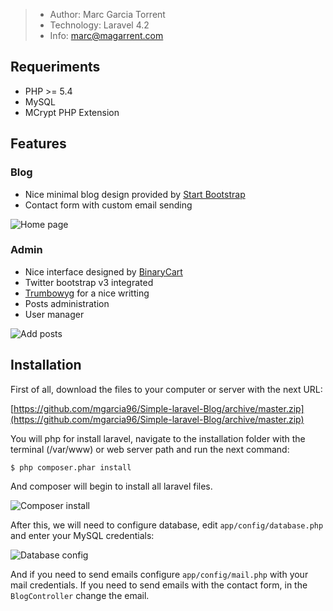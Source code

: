 > * Author: Marc Garcia Torrent
> * Technology: Laravel 4.2
> * Info: marc@magarrent.com

## Requeriments

* PHP >= 5.4
* MySQL
* MCrypt PHP Extension

## Features

### Blog
* Nice minimal blog design provided by [Start Bootstrap](http://startbootstrap.com/)
* Contact form with custom email sending

![Home page](http://s4.postimg.org/d1xnqi7rh/Marc_Garcia_Torrent_Magarrent_Home.png)

### Admin
* Nice interface designed by [BinaryCart](http://binarycart.com/)
* Twitter bootstrap v3 integrated
* [Trumbowyg](http://alex-d.github.io/Trumbowyg/) for a nice writting
* Posts administration
* User manager

![Add posts](http://s22.postimg.org/9ux6hrhoh/www_magarrent_com_Supersecret_Administrator.png)

## Installation

First of all, download the files to your computer or server with the next URL:

[https://github.com/mgarcia96/Simple-laravel-Blog/archive/master.zip](https://github.com/mgarcia96/Simple-laravel-Blog/archive/master.zip)

You will php for install laravel, navigate to the installation folder with the terminal (/var/www) or web server path and run the next command:

`$ php composer.phar install`

And composer will begin to install all laravel files.

![Composer install](http://s22.postimg.org/9qkzijio1/screenshot_08.png)

After this, we will need to configure database, edit `app/config/database.php` and enter your MySQL credentials:

![Database config](http://s11.postimg.org/nz9ig2jzn/screenshot_09.png)

And if you need to send emails configure `app/config/mail.php` with your mail credentials.
If you need to send emails with the contact form, in the `BlogController` change the email.
